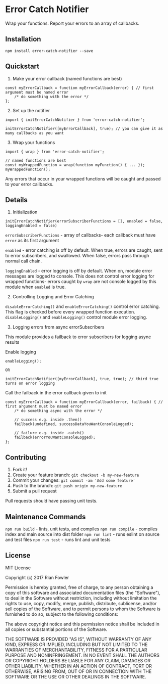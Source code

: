 # Error Catch Notifier

Wrap your functions. Report your errors to an array of callbacks.

## Installation

`npm install error-catch-notifier --save`

## Quickstart

1. Make your error callback (named functions are best)
```
const myErrorCallback = function myErrorCallback(error) { // first argument must be named error
    /* do something with the error */
};
```

2. Set up the notifier
```
import { initErrorCatchNotifier } from 'error-catch-notifier';

initErrorCatchNotifier([myErrorCallback], true); // you can give it as many callbacks as you want
```

3. Wrap your functions
```
import { wrap } from 'error-catch-notifier';

// named functions are best
const myWrappedFunction = wrap(function myFunction() { ... });
myWrappedFunction();
```

Any errors that occur in your wrapped functions will be caught and passed to your error callbacks.

## Details
1. Initialization

`initErrorCatchNotifier(errorSubscriberFunctions = [], enabled = false, loggingEnabled = false)`

`errorSubscriberFunctions` - array of callbacks- each callback must have `error` as its first argument

`enabled` - error catching is off by default. When true, errors are caught, sent to error subscribers, and swallowed. When false, errors pass through normal call chain.

`loggingEnabled` - error logging is off by default. When on, module error messages are logged to console. This does not control error logging for wrapped functions- errors caught by `wrap` are not console logged by this module when `enabled` is true.

2. Controlling Logging and Error Catching

`disableErrorCatching()` and `enableErrorCatching()` control error catching. This flag is checked before every wrapped function execution.
`disableLogging()` and `enableLogging()` control module error logging.

3. Logging errors from async errorSubscribers

This module provides a failback to error subscribers for logging async results

Enable logging
```
enableLogging();

OR

initErrorCatchNotifier([myErrorCallback], true, true); // third true turns on error logging
```

Call the failback in the error callback given to init
```
const myErrorCallback = function myErrorCallback(error, failback) { // first argument must be named error
    /* do something async with the error */

    // success e.g. inside .then()
    failback(undefined, successDataYouWantConsoleLogged);

    // failure e.g. inside .catch()
    failback(errorYouWantConsoleLogged);
};
```

## Contributing

1. Fork it!
2. Create your feature branch: `git checkout -b my-new-feature`
3. Commit your changes: `git commit -am 'Add some feature'`
4. Push to the branch: `git push origin my-new-feature`
5. Submit a pull request

Pull requests should have passing unit tests.

## Maintenance Commands

`npm run build` - lints, unit tests, and compiles
`npm run compile` - compiles index and main source into dist folder
`npm run lint` - runs eslint on source and test files
`npm run test` - runs lint and unit tests

## License

MIT License

Copyright (c) 2017 Rian Fowler

Permission is hereby granted, free of charge, to any person obtaining a copy
of this software and associated documentation files (the "Software"), to deal
in the Software without restriction, including without limitation the rights
to use, copy, modify, merge, publish, distribute, sublicense, and/or sell
copies of the Software, and to permit persons to whom the Software is
furnished to do so, subject to the following conditions:

The above copyright notice and this permission notice shall be included in all
copies or substantial portions of the Software.

THE SOFTWARE IS PROVIDED "AS IS", WITHOUT WARRANTY OF ANY KIND, EXPRESS OR
IMPLIED, INCLUDING BUT NOT LIMITED TO THE WARRANTIES OF MERCHANTABILITY,
FITNESS FOR A PARTICULAR PURPOSE AND NONINFRINGEMENT. IN NO EVENT SHALL THE
AUTHORS OR COPYRIGHT HOLDERS BE LIABLE FOR ANY CLAIM, DAMAGES OR OTHER
LIABILITY, WHETHER IN AN ACTION OF CONTRACT, TORT OR OTHERWISE, ARISING FROM,
OUT OF OR IN CONNECTION WITH THE SOFTWARE OR THE USE OR OTHER DEALINGS IN THE
SOFTWARE.

